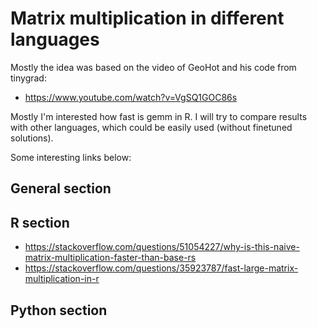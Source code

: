 # Matrix multiplication in different languages

Mostly the idea was based on the video of GeoHot and his code from tinygrad:
* https://www.youtube.com/watch?v=VgSQ1GOC86s

Mostly I'm interested how fast is gemm in R. I will try to compare results with other languages, which could be easily used (without finetuned solutions).

Some interesting links below:
## General section


## R section
* https://stackoverflow.com/questions/51054227/why-is-this-naive-matrix-multiplication-faster-than-base-rs
* https://stackoverflow.com/questions/35923787/fast-large-matrix-multiplication-in-r

## Python section

